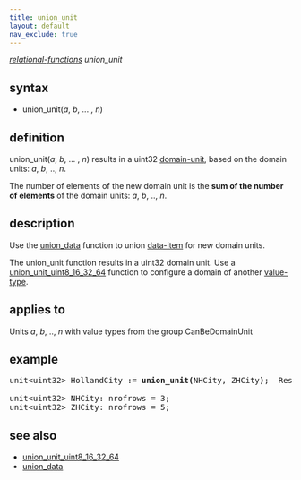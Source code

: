 ```yaml
---
title: union_unit
layout: default
nav_exclude: true
---
```

*[relational-functions](relational-functions) union_unit*

## syntax

- union_unit(*a*, *b*, ... , *n*)

## definition

union_unit(*a*, *b*, ... , *n*) results in a uint32 [domain-unit](domain-unit), based on the domain units: *a*, *b*, .., *n*.

The number of elements of the new domain unit is the <B>sum of the number of elements</B> of the domain units: *a*, *b*, .., *n*.

## description

Use the [union_data](union_data) function to union [data-item](data-item) for new domain units.

The union_unit function results in a uint32 domain unit. 
Use a [union_unit_uint8_16_32_64](union_unit_uint8_16_32_64) function to configure a domain of another [value-type](value-type).

## applies to

Units *a*, *b*, .., *n* with value types from the group CanBeDomainUnit

## example

<pre>
unit&lt;uint32&gt; HollandCity := <B>union_unit(</B>NHCity, ZHCity<B>)</B>;  Result = domain unit with 8 rows

unit&lt;uint32&gt; NHCity: nrofrows = 3;
unit&lt;uint32&gt; ZHCity: nrofrows = 5;
</pre>

## see also

- [union_unit_uint8_16_32_64](union_unit_uint8_16_32_64)
- [union_data](union_data)